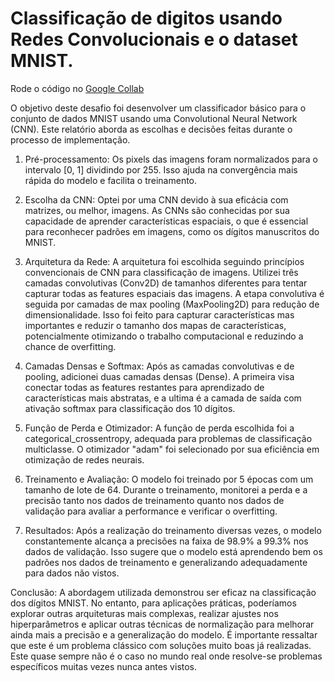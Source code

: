 # Classificação de digitos usando Redes Convolucionais e o dataset MNIST.

Rode o código no [Google Collab](http://colab.research.google.com/drive/1QtcMR7E9p11DZEYILknSOnw2DfQso0dS)

O objetivo deste desafio foi desenvolver um classificador básico para o conjunto de dados MNIST usando uma Convolutional Neural Network (CNN). Este relatório aborda as escolhas e decisões feitas durante o processo de implementação.

1. Pré-processamento:
Os pixels das imagens foram normalizados para o intervalo [0, 1] dividindo por 255. Isso ajuda na convergência mais rápida do modelo e facilita o treinamento.

2. Escolha da CNN:
Optei por uma CNN devido à sua eficácia com matrizes, ou melhor, imagens. As CNNs são conhecidas por sua capacidade de aprender características espaciais, o que é essencial para reconhecer padrões em imagens, como os dígitos manuscritos do MNIST. 

3. Arquitetura da Rede:
A arquitetura foi escolhida seguindo princípios convencionais de CNN para classificação de imagens. Utilizei três camadas convolutivas (Conv2D) de tamanhos diferentes para tentar capturar todas as features espaciais das imagens. A etapa convolutiva é seguida por camadas de max pooling (MaxPooling2D) para redução de dimensionalidade. Isso foi feito para capturar características mas importantes e reduzir o tamanho dos mapas de características, potencialmente otimizando o trabalho computacional e reduzindo a chance de overfitting.

4. Camadas Densas e Softmax:
Após as camadas convolutivas e de pooling, adicionei duas camadas densas (Dense). A primeira visa conectar todas as features restantes para aprendizado de características mais abstratas, e a ultima é a camada de saída com ativação softmax para classificação dos 10 dígitos.

5. Função de Perda e Otimizador:
A função de perda escolhida foi a categorical_crossentropy, adequada para problemas de classificação multiclasse. O otimizador "adam" foi selecionado por sua eficiência em otimização de redes neurais.

6. Treinamento e Avaliação:
O modelo foi treinado por 5 épocas com um tamanho de lote de 64. Durante o treinamento, monitorei a perda e a precisão tanto nos dados de treinamento quanto nos dados de validação para avaliar a performance e verificar o overfitting.

7. Resultados:
Após a realização do treinamento diversas vezes, o modelo constantemente alcança a precisões na faixa de 98.9% a 99.3% nos dados de validação. Isso sugere que o modelo está aprendendo bem os padrões nos dados de treinamento e generalizando adequadamente para dados não vistos.

Conclusão:
A abordagem utilizada demonstrou ser eficaz na classificação dos dígitos MNIST. No entanto, para aplicações práticas, poderíamos explorar outras arquiteturas mais complexas, realizar ajustes nos hiperparâmetros e aplicar outras técnicas de normalização para melhorar ainda mais a precisão e a generalização do modelo. É importante ressaltar que este é um problema clássico com soluções muito boas já realizadas. Este quase sempre não é o caso no mundo real onde resolve-se problemas específicos muitas vezes nunca antes vistos.



